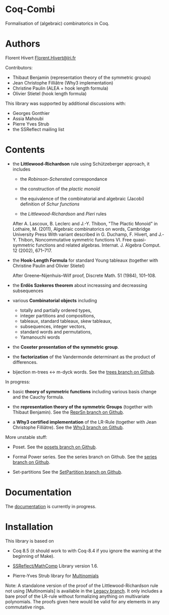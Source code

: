 Coq-Combi
=========

Formalisation of (algebraic) combinatorics in Coq.

Authors
========================================================================

Florent Hivert <Florent.Hivert@lri.fr>

Contributors:

- Thibaut Benjamin (representation theory of the symmetric groups)
- Jean Christophe Filliâtre (Why3 implementation)
- Christine Paulin (ALEA + hook length formula)
- Olivier Stietel (hook length formula)

This library was supported by additional discussions with:

- Georges Gonthier
- Assia Mahoubi
- Pierre Yves Strub
- the SSReflect mailing list

Contents
========================================================================

* the **Littlewood-Richardson** rule using Schützeberger approach, it includes

  - the *Robinson-Schensted* correspondance

  - the construction of the *plactic monoïd*

  - the equivalence of the combinatorial and algebraic (Jacobi) definition of
    *Schur functions*

  - the *Littlewood-Richardson* and *Pieri* rules

  After A. Lascoux, B. Leclerc and J.-Y. Thibon, "The Plactic Monoid" in
  Lothaire, M. (2011), Algebraic combinatorics on words, Cambridge University
  Press With variant described in G. Duchamp, F. Hivert, and J.-Y. Thibon,
  Noncommutative symmetric functions VI. Free quasi-symmetric functions and
  related algebras. Internat. J. Algebra Comput. 12 (2002), 671–717.

* the **Hook-Length Formula** for standard Young tableaux
  (together with Christine Paulin and Olivier Stietel)

  After Greene–Nijenhuis–Wilf proof, Discrete Math. 51 (1984), 101–108.

* the **Erdös Szekeres theorem** about increassing and decreassing subsequences

* various **Combinatorial objects** including

  - totally and partially ordered types,
  - integer partitions and compositions,
  - tableaux, standard tableaux, skew tableaux,
  - subsequences, integer vectors,
  - standard words and permutations,
  - Yamanouchi words

*  the **Coxeter presentation of the symmetric group**.

*  the **factorization** of the Vandermonde determinant as the product of differences.

*  bijection m-trees <-> m-dyck words.
   See the [trees branch on Github](https://github.com/hivert/Coq-Combi/tree/trees).

In progress:

*  basic **theory of symmetric functions** including various basis change and the 
   Cauchy formula. 

*  the **representation theory of the symmetric Groups** (together with Thibaut
   Benjamin).
   See the [ReprSn branch on Github](https://github.com/hivert/Coq-Combi/tree/ReprSn).


*  a **Why3 certified implementation** of the LR-Rule
   (together with Jean Christophe Filliâtre).
   See the [Why3 branch on Github](https://github.com/hivert/Coq-Combi/tree/Why3).

More unstable stuff:

*  Poset.
   See the [posets branch on Github](https://github.com/hivert/Coq-Combi/tree/posets).

*  Formal Power series. See the series branch on Github.
   See the [series branch on Github](https://github.com/hivert/Coq-Combi/tree/series).

* Set-partitions 
  See the [SetPartition branch on Github](https://github.com/hivert/Coq-Combi/tree/SetPartition).

Documentation
========================================================================

The [documentation](http://hivert.github.io/Coq-Combi/) is currently in progress.

Installation
========================================================================

This library is based on

* Coq 8.5 (it should work to with Coq-8.4 if you ignore the warning at the
  beginning of Make).

* [SSReflect/MathComp]([https://github.com/math-comp/math-comp])
  Library version 1.6.

* Pierre-Yves Strub library for
  [Multinomials](https://github.com/math-comp/multinomials)



Note: A standalone version of the proof of the Littlewood-Richardson rule not
using [Multinomials] is available in the [Legacy
branch](https://github.com/hivert/Coq-Combi/tree/Legacy). It only includes a
bare proof of the LR-rule without formalizing anything on multivariate
polynomials. The proofs given here would be valid for any elements in any
commutative rings.

